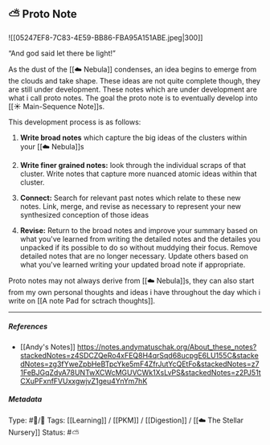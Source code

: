 ## ⛅️ Proto Note 

![[05247EF8-7C83-4E59-BB86-FBA95A151ABE.jpeg|300]]

“And god said let there be light!”

As the dust of the  [[☁️ Nebula]] condenses, an idea begins to emerge from the clouds and take shape. These ideas are not quite complete though, they are still under development. These notes which are under development are what i call proto notes. The goal the proto note is to eventually develop into [[☀️ Main-Sequence Note]]s.

This development process is as follows:

1. **Write broad notes** which capture the big ideas of the clusters within your [[☁️ Nebula]]s

2. **Write finer grained notes:** look through the individual scraps of that cluster. Write notes that capture more nuanced atomic ideas within that cluster.

3. **Connect:** Search for relevant past notes which relate to these new notes. Link, merge,  and revise as necessary to represent your new synthesized conception of those ideas

4. **Revise:** Return to the broad notes and improve your summary based on what you've learned from writing the detailed notes and the detailes you unpacked if its possible to do so without muddying their focus. Remove detailed notes that are no longer necessary. Update others based on what you've learned writing your updated broad note if appropriate.

Proto notes may not always derive from [[☁️ Nebula]]s, they can also start from my own personal thoughts and ideas i have throughout the day which i write on [[A note Pad for sctrach thoughts]]. 

___

##### References

- [[Andy's Notes]]
  https://notes.andymatuschak.org/About_these_notes?stackedNotes=z4SDCZQeRo4xFEQ8H4qrSqd68ucpgE6LU155C&stackedNotes=zg3fYweZpbHeBTpcYke5mF4ZfrJutYcQEtFo&stackedNotes=z71FeBJGqZdyA78UNTwXCWcMGUVCWk1XsLvPS&stackedNotes=z2PJ51tCXuPFxnfFVUxxgwjvZ1geu4YnYm7hK

##### Metadata
Type: #🔵/🔵 
Tags: [[Learning]] / [[PKM]] / [[Digestion]] / [[☁️ The Stellar Nursery]]
Status: #⛅️ 